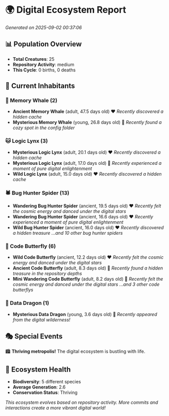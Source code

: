 # 🌍 Digital Ecosystem Report
*Generated on 2025-09-02 00:37:06*

## 📊 Population Overview
- **Total Creatures**: 25
- **Repository Activity**: medium
- **This Cycle**: 0 births, 0 deaths

## 👥 Current Inhabitants

### 🐋 Memory Whale (2)
- **Ancient Memory Whale** (adult, 47.5 days old) ❤️
  *Recently discovered a hidden cache*
- **Mysterious Memory Whale** (young, 26.8 days old) 💛
  *Recently found a cozy spot in the config folder*

### 🐱 Logic Lynx (3)
- **Mysterious Logic Lynx** (adult, 20.1 days old) ❤️
  *Recently discovered a hidden cache*
- **Mysterious Logic Lynx** (adult, 17.0 days old) 💛
  *Recently experienced a moment of pure digital enlightenment*
- **Wild Logic Lynx** (adult, 15.0 days old) ❤️
  *Recently discovered a hidden cache*

### 🕷️ Bug Hunter Spider (13)
- **Wandering Bug Hunter Spider** (ancient, 19.5 days old) ❤️
  *Recently felt the cosmic energy and danced under the digital stars*
- **Wandering Bug Hunter Spider** (ancient, 16.6 days old) ❤️
  *Recently experienced a moment of pure digital enlightenment*
- **Wild Bug Hunter Spider** (ancient, 16.0 days old) ❤️
  *Recently discovered a hidden treasure*
  *...and 10 other bug hunter spiders*

### 🦋 Code Butterfly (6)
- **Wild Code Butterfly** (ancient, 12.2 days old) ❤️
  *Recently felt the cosmic energy and danced under the digital stars*
- **Ancient Code Butterfly** (adult, 8.3 days old) 💚
  *Recently found a hidden treasure in the repository depths*
- **Mini Wandering Code Butterfly** (adult, 8.2 days old) 💚
  *Recently felt the cosmic energy and danced under the digital stars*
  *...and 3 other code butterflys*

### 🐉 Data Dragon (1)
- **Mysterious Data Dragon** (young, 3.6 days old) 💚
  *Recently appeared from the digital wilderness!*

## 🎭 Special Events

🏙️ **Thriving metropolis!** The digital ecosystem is bustling with life.

## 🔬 Ecosystem Health
- **Biodiversity**: 5 different species
- **Average Generation**: 2.6
- **Conservation Status**: Thriving

*This ecosystem evolves based on repository activity. More commits and interactions create a more vibrant digital world!*